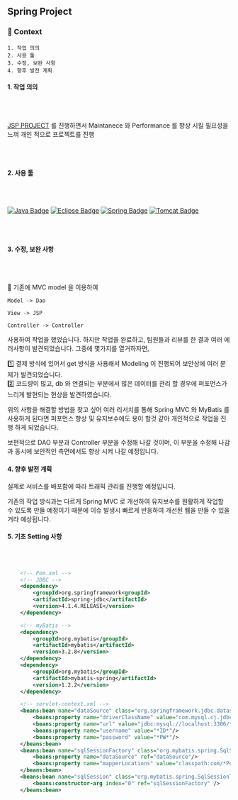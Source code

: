 ## Spring Project

### 💫 Context

    1. 작업 의의
    2. 사용 툴
    3. 수정, 보완 사항
    4. 향후 발전 계획

#### 1. 작업 의의

<br/>
<br/>

[JSP PROJECT](https://github.com/jasper-oh/JSP_WebProject) 를 진행하면서 Maintanece 와 Performance 를 향상 시킬 필요성을 느껴 개인 적으로 프로젝트를 진행

<br/>
<br/>

#### 2. 사용 툴

<br/>
<br/>

[![Java Badge](https://img.shields.io/badge/Java-007396?style=for-the-badge&logo=java&logoColor=black)](http://java.com/)
[![Eclipse Badge](https://img.shields.io/badge/Eclipse-2C2255?style=for-the-badge&logo=eclipse&logoColor=white)](http://eclipse.org/)
[![Spring Badge](https://img.shields.io/badge/Spring_MyBatis-04ff00?style=for-the-badge&logo=spring&logoColor=white)](http://spring.io/)
[![Tomcat Badge](https://img.shields.io/badge/Apache_Tomcat-CB9F18?style=for-the-badge&logo=Apache&logoColor=white)](http://spring.io/)

<br/>
<br/>

#### 3. 수정, 보완 사항

<br/>
<br/>

📌 기존에 MVC model 을 이용하여

    Model -> Dao

    View -> JSP

    Controller -> Controller

사용하여 작업을 했었습니다. 하지만 작업을 완료하고, 팀원들과 리뷰를 한 결과 여러 에러사항이 발견되었습니다. 그중에 몇가지를 열거하자면,

1️⃣ 결제 방식에 있어서 get 방식을 사용해서 Modeling 이 진행되어 보안상에 여러 문제가 발견되었습니다.<br/>
2️⃣ 코드량이 많고, db 와 연결되는 부분에서 많은 데이터를 관리 할 경우에 퍼포먼스가 느리게 발현되는 현상을 발견하였습니다.

위의 사항을 해결할 방법을 찾고 싶어 여러 리서치를 통해 Spring MVC 와 MyBatis 를 사용하게 된다면 퍼포먼스 향상 및 유지보수에도 용이 할것 같아 개인적으로 작업을 진행 하게 되었습니다.

보편적으로 DAO 부분과 Controller 부분을 수정해 나갈 것이며, 이 부분을 수정해 나감과 동시에 보안적인 측면에서도 향상 시켜 나갈 예정입니다.

#### 4. 향후 발전 계획

실제로 서비스를 배포함에 따라 트래픽 관리를 진행할 예정입니다.

기존의 작업 방식과는 다르게 Spring MVC 로 개선하여 유지보수를 원활하게 작업할 수 있도록 만들 예정이기 때문에 이슈 발생시 빠르게 반응하여 개선된 웹을 만들 수 있을거라 예상됩니다.

#### 5. 기초 Setting 사항

<br/>
<br/>

```XML
    <!-- Pom.xml -->
    <!-- JDBC -->
    <dependency>
    	<groupId>org.springframework<groupId>
    	<artifactId>spring-jdbc</artifactId>
    	<version>4.1.4.RELEASE</version>
    </dependency>

	<!-- myBatis -->
	<dependency>
		<groupId>org.mybatis</groupId>
		<artifactId>mybatis</artifactId>
		<version>3.2.8</version>
	</dependency>
	<dependency>
	    <groupId>org.mybatis</groupId>
	    <artifactId>mybatis-spring</artifactId>
	    <version>1.2.2</version>
	</dependency>

    <!-- servlet-context.xml -->
    <beans:bean name="dataSource" class="org.springframework.jdbc.datasource.DriverManagerDataSource">
		<beans:property name="driverClassName" value="com.mysql.cj.jdbc.Driver"/>
		<beans:property name="url" value="jdbc:mysql://localhost:3306/*Personal Schema Name*?serverTimezone=Asia/Seoul&amp;characterEncoding=utf8&amp;useSSL=false"/>
		<beans:property name="username" value="*ID*"/>
		<beans:property name="password" value="*PW*"/>
	</beans:bean>
	<beans:bean name="sqlSessionFactory" class="org.mybatis.spring.SqlSessionFactoryBean">
		<beans:property name="dataSource" ref="dataSource"/>
		<beans:property name="mapperLocations" value="classpath:com/*Personal Root*/*.xml" />
	</beans:bean>
	<beans:bean name="sqlSession" class="org.mybatis.spring.SqlSessionTemplate">
		<beans:constructor-arg index="0" ref="sqlSessionFactory" />
	</beans:bean>



```
